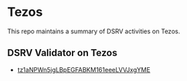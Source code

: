 # Tezos

This repo maintains a summary of DSRV activities on Tezos.

## DSRV Validator on Tezos
- [tz1aNPWn5jgLBpEGFABKM161eeeLVVJxgYME](https://tzkt.io/tz1aNPWn5jgLBpEGFABKM161eeeLVVJxgYME/operations/)
